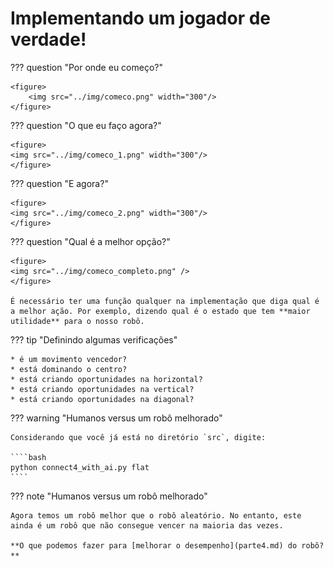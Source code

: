 # Implementando um jogador de verdade! 

??? question "Por onde eu começo?"

    <figure>
        <img src="../img/comeco.png" width="300"/> 
    </figure>

??? question "O que eu faço agora?" 

    <figure>
    <img src="../img/comeco_1.png" width="300"/> 
    </figure>

??? question "E agora?" 

    <figure>
    <img src="../img/comeco_2.png" width="300"/> 
    </figure>

??? question "Qual é a melhor opção?"

    <figure>
    <img src="../img/comeco_completo.png" /> 
    </figure>

    É necessário ter uma função qualquer na implementação que diga qual é a melhor ação. Por exemplo, dizendo qual é o estado que tem **maior utilidade** para o nosso robô.  

??? tip "Definindo algumas verificações"

    * é um movimento vencedor?
    * está dominando o centro?
    * está criando oportunidades na horizontal?
    * está criando oportunidades na vertical?
    * está criando oportunidades na diagonal?

??? warning "Humanos versus um robô melhorado"

    Considerando que você já está no diretório `src`, digite:

    ````bash
    python connect4_with_ai.py flat
    ````

??? note "Humanos versus um robô melhorado" 

    Agora temos um robô melhor que o robô aleatório. No entanto, este ainda é um robô que não consegue vencer na maioria das vezes. 

    **O que podemos fazer para [melhorar o desempenho](parte4.md) do robô?**